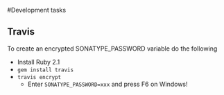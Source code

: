 #Development tasks

## Travis
To create an encrypted SONATYPE_PASSWORD variable do the following
  * Install Ruby 2.1
  * `gem install travis`
  * `travis encrypt`
    * Enter `SONATYPE_PASSWORD=xxx` and press F6 on Windows!
